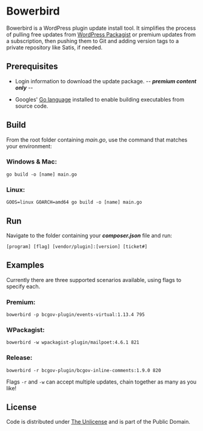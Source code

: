 # Bowerbird

Bowerbird is a WordPress plugin update install tool. It simplifies the process of pulling free updates from [WordPress Packagist](https://repo.packagist.org) or premium updates from a subscription, then pushing them to Git and adding version tags to a private repository like Satis, if needed.

## Prerequisites

- Login information to download the update package. -- ***premium content only*** --

- Googles' [Go language](https://go.dev) installed to enable building executables from source code.

## Build

From the root folder containing *main.go*, use the command that matches your environment:

### Windows & Mac:

```console
go build -o [name] main.go
```

### Linux:

```console
GOOS=linux GOARCH=amd64 go build -o [name] main.go
```

## Run

Navigate to the folder containing your ***composer.json*** file and run:

```console
[program] [flag] [vendor/plugin]:[version] [ticket#]
```

## Examples

Currently there are three supported scenarios available, using flags to specify each.

### Premium:

```console
bowerbird -p bcgov-plugin/events-virtual:1.13.4 795
```

### WPackagist:

```console
bowerbird -w wpackagist-plugin/mailpoet:4.6.1 821
```

### Release:

```console
bowerbird -r bcgov-plugin/bcgov-inline-comments:1.9.0 820
```

Flags `-r` and `-w` can accept multiple updates, chain together as many as you like!

## License

Code is distributed under [The Unlicense](https://github.com/nausicaan/free/blob/main/LICENSE.md) and is part of the Public Domain.
